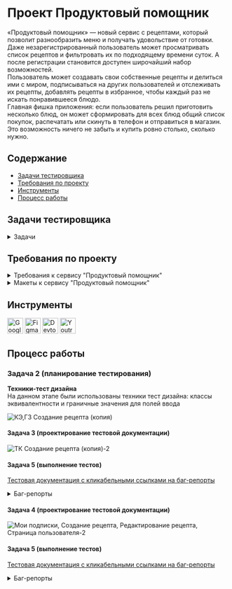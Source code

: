 # <a name="up" />Проект Продуктовый помощник

«Продуктовый помощник» — новый сервис с рецептами, который позволит разнообразить меню и получать удовольствие от готовки.   
Даже незарегистрированный пользователь может просматривать список рецептов и фильтровать их по подходящему времени суток. А после регистрации становится доступен широчайший набор возможностей.   
Пользователь может создавать свои собственные рецепты и делиться ими с миром, подписываться на других пользователей и отслеживать их рецепты, добавлять рецепты в избранное, чтобы каждый раз не искать понравившееся блюдо.  
Главная фишка приложения: если пользователь решил приготовить несколько блюд, он может сформировать для всех блюд общий список покупок, распечатать или скинуть в телефон и отправиться в магазин. Это возможность ничего не забыть и купить ровно столько, сколько нужно.    

## Содержание
- [Задачи тестировщика](#задачи-тестировщика)
- [Требования по проекту](#требования-по-проекту)
- [Инструменты](#инструменты)
- [Процесс работы](#процесс-работы)
     
## Задачи тестировщика

<details>
<summary> Задачи </summary> 

1. Проанализировать требования к сервису "Продуктовый помощник"
2. Выделить классы эквивалентности и граничные значения для формы создания заказа (редактирования)
3. Спроектировать тест-кейсы для формы создания заказа (редактирования)
4. Спроектироват чек-листы для страниц "Мои подписки", страница автора, создания рецепта, редактировани
5. Выполнить тестирование и оформить баг-репорты

***

</details>

## Требования по проекту

<details>
<summary>Требования к сервису "Продуктовый помощник" </summary>

### Требования к Продуктовый помощник

**Макеты:**  
https://www.figma.com/file/rMtqMxDFNhDIgJEFVMv8jX/Recipes?node-id=0%3A1  
Внешний вид всех элементов, их наличие на странице, взаимное расположение и прочие характеристики можно посмотреть на макетах. Ниже в требованиях приведены только функциональные особенности и логика работы приложения.  

### Системные требования  
Сайт должен работать во всех современных браузерах актуальной версии. Актуальные версии — те, которые прямо сейчас можно скачать в интернете и установить.  
Для старых браузеров (например, IE6) сервер должен возвращать страницу- заглушку с текстом «Ваш браузер устарел, обновите его или воспользуйтесь другим браузером».
Страница должна корректно масштабироваться для экранов шириной не менее 400 пикселей.  

### Шапка   
Шапка — блок в верхней части страницы, который показывается на всех страницах одинаково. Содержимое шапки отличается для авторизованного и неавторизованного пользователя.
Для любого пользователя всегда доступен раздел «Рецепты». Клик по нему ведёт на главную страницу сайта. 

Для неавторизованного пользователя доступны следующие элементы:  
- Кнопка «Войти»: по клику открывается страница авторизации.  
- Кнопка «Зарегистрироваться»: по клику открывается страница регистрации.  

Для авторизованного пользователя доступны следующие элементы:  
- Раздел «Мои подписки»: по клику происходит переход на страницу подписок пользователя.  
- Раздел «Создать рецепт»: по клику происходит переход на экран создания нового рецепта.  
- Раздел «Избранное»: по клику происходит переход на страницу избранных рецептов.  
- Раздел «Список покупок»: по клику открывается страница со списком покупок для всех выбранных рецептов.  
- Кнопка «Изменить пароль»: клик перемещает пользователя на страницу смены пароля.  
- Кнопка «Выход»: по клику происходит выход из учётной записи пользователя.  
  
При ширине экрана 770 пикселей и менее шапка изменяется, чтобы вместить все нужные элементы. Кнопки «Войти» и «Зарегистрироваться» для неавторизованного пользователя, а также «Изменить пароль» и «Выйти» для авторизованного остаются в шапке.  
Все остальные разделы (их состав зависит от того, авторизован ли пользователь) убираются под отдельную кнопку из трёх горизонтальных линий. По клику на эту кнопку страница сдвигается вправо, показывая список доступных разделов. Повторный клик на кнопку из трёх горизонтальных линий ведёт к скрытию разделов и сдвигу сайта обратно влево. Клик по любому разделу ведет к переходу в этот раздел и скрытию списка разделов.  

### Учётная запись  
**Авторизация**  
Попасть на экран авторизации неавторизованный пользователь может по клику на кнопку «Войти» в шапке или по прямой ссылке — http://host/signing, где
вместо host нужно подставить URL стенда. Авторизованный пользователь, перешедший по прямой ссылке, будет перенаправлен на главную страницу.  
На экране присутствуют поля ввода: «Электронная почта» и «Пароль». При вводе пароля символы маскируются точками.
Кнопка «Войти» неактивна, пока хотя бы в одном поле отсутствуют данные. При нажатии на кнопку «Войти» происходит валидация введённых данных. Если данные введены некорректно, появляется всплывающее сообщение: «Невозможно войти с предоставленными учётными данными». Если данные введены корректно, происходит переход на главную страницу приложения.  

**Регистрация**  
Попасть на экран регистрации неавторизованный пользователь может по клику на кнопку «Зарегистрироваться» в шапке или по прямой ссылке — http://host/signup. Авторизованный пользователь, перешедший по прямой ссылке, будет перенаправлен на главную страницу.  
На экране присутствуют поля «Имя», «Фамилия», «Имя пользователя», «Адрес электронной почты» и «Пароль». К полям применяются следующие требования:    
![iScreen Shoter - Safari - 231206151135](https://github.com/SofiiaSleptsova/Produktovyy_pomoshchnik/assets/147629405/35fc3277-61af-408e-8ff9-8df533e931dc)  

При вводе пароля символы маскируются точками.  
Кнопка «Создать аккаунт» неактивна, пока хотя бы в одном поле отсутствуют данные. При нажатии на кнопку происходит валидация введённых данных. Если
данные корректны, происходит переход на страницу авторизации. Если данные некорректны, появляется всплывающее сообщение. Текст сообщения содержит информацию о всех допущенных ошибках. Перехода на другую страницу не происходит.  

**Смена пароля**  
Авторизованный пользователь может попасть на экран смены пароля по клику на кнопку «Изменить пароль» в шапке или по прямой ссылке — http://host/change- password. Неавторизованный пользователь при попытке перейти по прямой ссылке будет перенаправлен на страницу авторизации.  
Страница содержит три поля: «Старый пароль», «Новый пароль» и «Подтверждение нового пароля». Весь введенный в поля текст маскируется точками.  
Кнопка «Изменить пароль» неактивна, если хотя бы одно поле осталось пустым. Также кнопка неактивна, если данные в полях «Новый пароль» и «Подтверждение нового пароля» не совпадают.  
При клике на кнопку проверяется корректность нового пароля в соответствии с ограничениями, аналогичными для пароля при регистрации. Если пароль не соответствует требованиям, появится сообщение об ошибке.  
Если новый пароль соответствует требованиям, происходит проверка старого пароля. Если старый пароль введен неверно, появляется сообщение об ошибке с текстом «Неправильный пароль». Если старый пароль корректен, происходит переход на главную страницу.  

### Главная страница  
Пользователь с любым статусом авторизации может попасть на главную страницу, кликнув на раздел «Рецепты» в шапке. Также на главную страницу можно попасть по прямой ссылке — http://host/recipes. Для авторизованных пользователей переход на главную страницу также случится при переходе по ссылке — http://host.  

**Список рецептов**  
Главная страница содержит набор карточек с рецептами. Карточки сгруппированы по шесть штук максимум и отсортированы по времени создания — от новых к старым. Для доступа к другим группам карточек в нижней части страницы присутствует пагинация*, с помощью которой можно смещаться на одну группу вперед или назад, а также выбирать конкретную группу рецептов по её номеру.  
***Пагинация, или пейджинг (англ. page — страница) — постраничное распределение информации.***

**Карточка рецепта**  
Каждая карточка рецепта состоит из следующих компонентов: фото, название, теги, время приготовления, автор рецепта, кнопка работы со списком покупок и кнопка работы с избранным. Активные действия можно проводить со следующими элементами:  
- **Автор рецепта.** По клику происходит переход на страницу пользователя, опубликовавшего этот рецепт.  
- **Кнопка работы со списом покупок.** Если рецепт ранее не был добавлен в список покупок, кнопка будет содержать текст « Добавить в покупки». При ➕
клике на такую кнопку рецепт и его ингредиенты будут добавлены в список покупок, а текст на кнопке изменится на « Рецепт добавлен». Если кликнуть ✔
на кнопку « Рецепт добавлен», то рецепт будет удалён из списка покупок, а ✔ текст кнопки сменится обратно на «➕ Добавить в покупки».  
- **Кнопка работы с избранным.** Если рецепт не добавлен в избранное, то по клику на пустую звёздочку рецепт попадает в избранное, а звёздочка закрашивается. Если кликнуть на закрашенную звёздочку, то рецепт из избранного удаляется, а звёздочка становится незакрашенной.  

**Фильтрация по тегам**  
В правой верхней части страницы находится список фильтров, который состоит из чек-боксов. Все чек-боксы по умолчанию включены, но могут быть отключены пользователем по клику. 
На экран выведены только те рецепты, которые содержат тег хотя бы одного включённого чек-бокса, т.е. если включен тег «Утро», то выведутся все рецепты, в которых есть этот тег — вне зависимости от других тегов. Если включены несколько чек-боксов, например, «Утро» и «День», то будут выведены все рецепты, содержащие хотя бы один из этих тегов. Если не включён ни один чек- бокс, то на экран будут выведены все рецепты без фильтрации.  

### Страница рецепта
Любой пользователь вне зависимости от статуса авторизации может попасть на страницу рецепта по клику на карточку рецепта на главной странице, на странице избранного или странице автора, по клику на рецепт на странице подписок или странице покупок. Также на страницу рецепта можно попасть по прямой ссылке — http://host/recipes/:id, где :id - идентификатор рецепта. Этот идентификатор можно посмотреть в адресной строке браузера или в ответе сервера.  
Для неавторизованного пользователя на странице будут доступны следующие элементы: название, тег, время приготовления, имя автора, ингредиенты и описание. По клику на имя автора неавторизованного пользователя перенаправит на страницу авторизации.  
Авторизованный пользователь при клике на имя автора будет перенаправлен на страницу пользователя, который является автором рецепта. Также авторизованному пользователю доступны следующие элементы и функции:  
- Звёздочка — кнопка добавления в избранное или удаления из избранного. Если рецепта в избранном нет, то по клику на пустую звёздочку он попадает в избранное, а звёздочка закрашивается. Если кликнуть на закрашенную звёздочку, то рецепт из избранного удаляется, а звёздочка становится незакрашенной.
- Кнопка добавления в список покупок или удаления из этого списка. Если рецепт не был добавлен в список покупок, то текст кнопки будет «+ Добавить в покупки». По клику на кнопку с таким текстом происходит добавление рецепта в список покупок, а кнопка меняет текст на « Рецепт добавлен». Если ✔ кликнуть на кнопку « Рецепт добавлен», то рецепт будет удалён из списка ✔ покупок, а текст кнопки сменится обратно на «+ Добавить в покупки».
Кнопка подписки на автора рецепта или отписки от него. Если подписки на автора рецепта нет, то текст кнопки будет «Подписаться на автора». При клике на такую кнопку автор добавляется в подписки, а кнопка меняет текст на «Отписаться от автора». Если же кликнуть на кнопку «Отписаться от автора», то автор будет удалён из подписок, а кнопка сменит текст обратно на «Подписаться на автора».

### Страница пользователя
Авторизованный пользователь может попасть на страницу пользователя по клику на имя пользователя в карточке рецепта на главной странице, по клику на имя пользователя на странице рецепта или по клику на имя пользователя на странице подписок.  
Также на страницу пользователя можно попасть по прямой ссылке — http://host/user/:id, где :id — идентификатор пользователя. Этот идентификатор можно посмотреть в адресной строке браузера или в ответе сервера. Неавторизованный пользователь при попытке перейти по прямой ссылке будет перенаправлен на страницу авторизации.  
На странице пользователя отображаются карточки тех рецептов, которые создал этот пользователь.  
Под именем пользователя расположена кнопка. Текст на кнопке и действия по клику на неё зависят от того, есть ли у пользователя подписка на выбранного пользователя. Если подписки нет, то текст на кнопке — «Подписаться на автора», по клику произойдёт добавление автора на страницу подписок. Если подписка есть, то текст на кнопке — «Отписаться от автора», по клику пользователь будет удалён из подписок.  
В правой верхней части экрана находится набор фильтров, которые должны работать так же, как и фильтры на главной странице, но в пределах рецептов выбранного пользователя.
Карточки выглядят так же, как карточки на главной странице, и имеют аналогичную функциональность. То же самое с пагинацией: она работает аналогично пагинации на главной странице.  

### Подписки
Авторизованный пользователь может попасть на страницу подписок по клику на раздел «Мои подписки» в шапке или по прямой ссылке — http://host/subscriptions.  
Неавторизованный пользователь при попытке перейти по прямой ссылке будет перенаправлен на страницу авторизации.  
На странице отображаются пользователи, на которых текущий пользователь подписан. Если пользователь ещё ни на кого не подписался, страница остаётся пустой.  
На странице подписок отображается набор карточек других пользователей. Каждая карточка содержит имя, список рецептов и кнопку «Отписаться».  
Если рецептов больше трёх, то появляется ссылка с текстом «Ещё N рецептов», где N — количество рецептов (больше трёх) у выбранного пользователя. Клик по этой ссылке ведёт на страницу выбранного пользователя.   
Клик по рецепту ведёт на страницу выбранного рецепта.  
Клик по кнопке «Отписаться» удаляет выбранного пользователя со страницы подписок.  

### Создание рецепта
Авторизованный пользователь может попасть на страницу создания рецепта по клику на раздел «Создать рецепт» в шапке или по прямой ссылке
— http://host/recipes/create. Неавторизованный пользователь при попытке перейти по прямой ссылке будет перенаправлен на страницу авторизации.
Страница создания рецепта состоит из следующих элементов: название рецепта, теги, блок ингредиентов, время приготовления, описание рецепта, загрузчик фото и кнопка «Создать рецепт».  
Для текстовых полей существует ряд ограничений:   
![iScreen Shoter - Safari - 231206152935](https://github.com/SofiiaSleptsova/Produktovyy_pomoshchnik/assets/147629405/e00e9ed4-e023-4f92-adfe-198196a019a9)

Блоки ингредиентов включают два поля: «Ингредиент» и «Количество». При вводе названия ингредиента появляется подсказка (содержимое подсказки приходит с сервера), из которой следует выбрать нужный продукт.  
В момент выбора продукта из подсказки справа от поля «Количество» появляется единица измерения для данного продукта (также приходит с сервера). Поле «Количество» принимает только целые числа.  
Под полями ввода находится кнопка «Добавить ингредиент». Кнопка неактивна, если из предложенного списка не выбран продукт, в поле «Количество» не введены данные или данные не являются целыми положительными числами. При клике на кнопку происходит добавление ингредиента в список между полями ввода и кнопкой «Добавить ингредиент». Справа от каждого ингредиента есть кнопка «Удалить», клик на которую удаляет выбранный ингридиент из списка.  
Кнопка «Выбрать файл» открывает системный диалог выбора файла. Добавить можно только изображение.  
Кнопка «Создать рецепт» неактивна, пока хотя бы одно текстовое поле оставлено пустым, не выбран ни один тег или не загружено изображение. При клике на кнопку «Создать рецепт» происходит валидация введенных данных. Если данные некорректны, на экран выводится всплывающее сообщение об ошибке, включающее пояснение ко всем неверно заполненным полям. Если данные заполнены в соответствии с ограничениями, создаётся новый рецепт, пользователь автоматически переходит на страницу рецепта. 

### Избранное
Авторизованный пользователь может попасть по клику на раздел «Избранное» на главной странице или по прямой ссылке — http://host/favorites/. Неавторизованный пользователь при попытке перейти по прямой ссылке будет перенаправлен на страницу авторизации.  
На странице избранного отображаются карточки рецептов, которые ранее были добавлены в избранное.  
В правой верхней части экрана находится набор фильтров, которые должны работать так же, как и фильтры на главной странице, но в пределах рецептов выбранного пользователя.  
Карточки выглядят так же, как карточки на главной странице, и имеют аналогичную функциональность. То же самое с пагинацией: она работает аналогично пагинации на главной странице.  

### Список покупок  
Авторизованный пользователь может попасть на страницу покупок по клику на раздел «Список покупок» на главной странице или по прямой ссылке
— http://host/cart/. Неавторизованный пользователь при попытке перейти по прямой ссылке будет перенаправлен на страницу авторизации.  
На странице представлен список рецептов, добавленных в список покупок. Список может занимать в высоту больше экрана, в таком случае можно проскроллить страницу.
Клик по названию рецепта ведёт на страницу рецепта.  
Клик по кнопке «Удалить» удаляет рецепт из списка покупок.  
По клику на кнопку «Скачать список» формируется текстовый файл в формате .txt со списком всех необходимых ингредиентов для рецептов, добавленных в список покупок. Если в двух рецептах встречается один и тот же ингредиент, то в файле с покупками количество ингредиента должно быть просуммировано для всех рецептов, где он встречается.  

</details>

<details>
<summary>Макеты к сервису "Продуктовый помощник" </summary>

![Recipes_page-0001](https://github.com/SofiiaSleptsova/Produktovyy_pomoshchnik/assets/147629405/6fd990f5-4fb2-4a49-a1f9-5fb8cd398fd4)

![Recipes_page-0006](https://github.com/SofiiaSleptsova/Produktovyy_pomoshchnik/assets/147629405/89c5e6ab-2a54-4e9a-9b63-5556582a3505)

![Recipes_page-0008](https://github.com/SofiiaSleptsova/Produktovyy_pomoshchnik/assets/147629405/0cd55aea-1fe9-49f2-aee0-99cda24c8a60)

![Recipes_page-0012](https://github.com/SofiiaSleptsova/Produktovyy_pomoshchnik/assets/147629405/c223abad-a3eb-4b3d-a6d9-8cba24571719)

![Recipes_page-0002](https://github.com/SofiiaSleptsova/Produktovyy_pomoshchnik/assets/147629405/c42f3352-cc46-49f0-8686-0305dbfd9eee)

![Recipes_page-0009](https://github.com/SofiiaSleptsova/Produktovyy_pomoshchnik/assets/147629405/6e5d943d-3013-47fa-874c-f33b653d1b02)

![Recipes_page-0013](https://github.com/SofiiaSleptsova/Produktovyy_pomoshchnik/assets/147629405/2da7d35a-f424-4cf4-a64c-92cc645d5f13)

![Recipes_page-0015](https://github.com/SofiiaSleptsova/Produktovyy_pomoshchnik/assets/147629405/bed95139-fc22-46da-897d-98633418ebc7)

![Recipes_page-0003](https://github.com/SofiiaSleptsova/Produktovyy_pomoshchnik/assets/147629405/80827bfb-657c-47f2-ac9b-a63fc1face36)

![Recipes_page-0010](https://github.com/SofiiaSleptsova/Produktovyy_pomoshchnik/assets/147629405/e7e7af01-f854-4f56-bc41-5472602a359a)

![Recipes_page-0011](https://github.com/SofiiaSleptsova/Produktovyy_pomoshchnik/assets/147629405/bb47079f-191a-4caa-87aa-336de0b1c285)

![Recipes_page-0014](https://github.com/SofiiaSleptsova/Produktovyy_pomoshchnik/assets/147629405/19c7af8b-43b4-400f-ac5a-db8a2ed0975f)

![Recipes_page-0016](https://github.com/SofiiaSleptsova/Produktovyy_pomoshchnik/assets/147629405/62556dd7-8d0b-4dc8-bf49-1823379144f4)

![Recipes_page-0004](https://github.com/SofiiaSleptsova/Produktovyy_pomoshchnik/assets/147629405/0e17ebf9-eccf-459d-a004-a286e1c6b644)

![Recipes_page-0005](https://github.com/SofiiaSleptsova/Produktovyy_pomoshchnik/assets/147629405/d03090cf-6525-4070-9ac9-367e53c78798)

![Recipes_page-0007](https://github.com/SofiiaSleptsova/Produktovyy_pomoshchnik/assets/147629405/8871a8a0-ba45-4de4-bb3e-d4b889880c32)

</details>

## Инструменты
<p align="left"> 
  <a href="https://docs.google.com/" target="_blank" rel="noreferrer"><img src="https://w7.pngwing.com/pngs/240/1015/png-transparent-g-suite-google-docs-google-angle-rectangle-logo.png" width="36" height="36" alt="Google Sheets" /></a>
  <a href="https://www.figma.com/" target="_blank" rel="noreferrer"><img src="https://raw.githubusercontent.com/danielcranney/readme-generator/main/public/icons/skills/figma-colored.svg" width="36" height="36" alt="Figma" /></a>
  <a><img src="https://d33wubrfki0l68.cloudfront.net/38b5c953a4667366685d55db55d057c86db1fc54/a0fdc/static/acae6b24d940347661ca901ea07f47c1/chrome-dev-logo-icon.png" width="36" height="36" alt="Devtools" /></a>
  <a href="https://www.jetbrains.com/youtrack/" target="_blank" rel="noreferrer"><img src="https://upload.wikimedia.org/wikipedia/commons/9/95/YouTrack_Icon.png" width="36" height="36" alt="Youtrack" /></a>
</p> 

## Процесс работы
### Задача 2 (планирование тестирования)
**Техники-тест дизайна**  
На данном этапе были использованы техники тест дизайна: классы эквивалентности и граничные значения для полей ввода

![КЭ,ГЗ Создание рецепта (копия)](https://github.com/SofiiaSleptsova/Produktovyy_pomoshchnik/assets/147629405/b43c5792-e6cf-4b32-ac61-6e3d301a980e)

#### Задача 3 (проектирование тестовой документации)

![ТК Создание рецепта (копия)-2](https://github.com/SofiiaSleptsova/Produktovyy_pomoshchnik/assets/147629405/e3142324-0f67-47b4-b9d8-ec7b6fc5fba2)

#### Задача 5 (выполнение тестов)

[Тестовая документация с кликабельными ссылками на баг-репорты](https://docs.google.com/spreadsheets/d/1S4wbEp-A4GOz2zPZErLpfbiijYtsmvR8DTCOM3-fVY0/edit?usp=sharing)

<details>
<summary> Баг-репорты </summary>
	
<details>
<summary>ID: PP-36 </summary>

### При создании рецепта в поле "Название рецепта" отсутствуют ограничения по количеству символов [PP-36](https://yohoho.youtrack.cloud/issue/PP-36/Pri-sozdanii-recepta-v-pole-Nazvanie-recepta-otsutstvuyut-ogranicheniya-po-kolichestvu-simvolov)
 
**Предусловие:**
1. Открыть веб-сайт https://foodgram-frontend-8.prakticum-team.ru/recipes  
2. Пройти авторизацию  
3. Нажать в шапке вкладку "Создать рецепт"  

**Шаги воспроизведения:**  
1. В поле "Название рецепта" ввести  
1 символ - Ш;  
2 символа - Шо;  
101 символов - Название рецепта" ввести -"Изысканный Шоколадный Рай: Гармония Темного и Молочного, Нежное Слоистое Тесто, Ванильный Акцент, Роскошь Шоколадных Крошек!.;   
102 символа - Название рецепта" ввести -"Изысканный Шоколадный Рай: Гармония Темного и Молочного, Нежное Слоистое Тесто, Ванильный Акцент, Роскошь Шоколадных Крошек!!.;  
106 символа - Название рецепта" ввести -"Изысканный Шоколадный Рай: Гармония Темного и Молочного, Нежное Слоистое Тесто, Ванильный Акцент, Роскошь Шоколадных Крошек и Сливок  
2. В тегах убрать "Завтрак"  
3. В поле "Ингредиенты" выбрать -"шоколад"  
4. В поле "Количество" ввести- "100"  
5. Кликнуть "Добавить ингредиент"  
6. В поле "Время приготовления" ввести - "12"  
7. В поле "Описание" ввести - "Растопите шоколад с маслом на водяной бане"  
8. Загрузить фото формата - JPG  
9. Кликнуть на кнопку "Создать рецепт"  

**Ожидаемый результат:**  
После ввода невалидного количества символов в поле "Название рецепта", при клике по кнопке "Создать рецепт" выводится всплывающее сообщение об ошибке "Убедитесь, что это значение содержит не менее 3 символов/не более 100 символов"  
**Фактический результат:**  
После ввода невалидного количества символов в поле "Название рецепта", при клике по кнопке "Создать рецепт" рецепт появляется на странице "Рецепты", пользователь переходит на страницу рецепта  

**Приоритет:**    
Критическая 

**Окружение:**  
Браузер: Яндекс Браузер 23.9.0.2325, 400x800  
ОС: MacOS 12.6.6  
***
</details>

<details>
<summary>ID: PP-37 </summary>

### При создании рецепта в поле "Название рецепта" нет ограничений по вводу названия состоящего только из цифр [PP-37](https://yohoho.youtrack.cloud/issue/PP-37)
 
**Предусловие:**
1. Открыть веб-сайт https://foodgram-frontend-8.prakticum-team.ru/recipes  
2. Пройти авторизацию  
3. Нажать в шапке вкладку "Создать рецепт"  

**Шаги воспроизведения:**  
1. В поле "Название рецепта" ввести:  
123456789   
2. В тегах убрать "Завтрак"  
3. В поле "Ингредиенты" выбрать -"шоколад"  
4. В поле "Количество" ввести- "100"  
5. Кликнуть "Добавить ингредиент"  
6. В поле "Время приготовления" ввести - "12"  
7. В поле "Описание" ввести - "Растопите шоколад с маслом на водяной бане"  
8. Загрузить фото формата - JPG  
9. Кликнуть на кнопку "Создать рецепт"  

**Ожидаемый результат:**  
После ввода невалидного названия в поле "Название рецепта", при клике по кнопке "Создать рецепт" выводится всплывающее сообщение об ошибке, включающее пояснение к полю "Название рецепта"     
**Фактический результат:**  
После ввода невалидного названия в поле "Название рецепта", при клике по кнопке "Создать рецепт" рецепт появляется на странице "Рецепты", пользователь переходит на страницу рецепта  

**Приоритет:**    
Серьезная 

**Окружение:**  
Браузер: Яндекс Браузер 23.9.0.2325, 400x800  
ОС: MacOS 12.6.6  
***
</details>

<details>
<summary>ID: PP-38 </summary>

### При создании рецепта в поле "Название рецепта" нет ограничений по вводу названия состоящего только из спецсимволов [PP-38](https://yohoho.youtrack.cloud/issue/PP-38)
 
**Предусловие:**
1. Открыть веб-сайт https://foodgram-frontend-8.prakticum-team.ru/recipes  
2. Пройти авторизацию  
3. Нажать в шапке вкладку "Создать рецепт"  

**Шаги воспроизведения:**  
1. В поле "Название рецепта" ввести:  
№%:,.  
2. В тегах убрать "Завтрак"  
3. В поле "Ингредиенты" выбрать -"шоколад"  
4. В поле "Количество" ввести- "100"  
5. Кликнуть "Добавить ингредиент"  
6. В поле "Время приготовления" ввести - "12"  
7. В поле "Описание" ввести - "Растопите шоколад с маслом на водяной бане"  
8. Загрузить фото формата - JPG  
9. Кликнуть на кнопку "Создать рецепт"  

**Ожидаемый результат:**  
После ввода невалидного названия в поле "Название рецепта", при клике по кнопке "Создать рецепт" выводится всплывающее сообщение об ошибке, включающее пояснение к полю "Название рецепта"  
**Фактический результат:**  
После ввода невалидного названия в поле "Название рецепта", при клике по кнопке "Создать рецепт" рецепт появляется на странице "Рецепты", пользователь переходит на страницу рецепта  

**Приоритет:**    
Серьезная 

**Окружение:**  
Браузер: Яндекс Браузер 23.9.0.2325, 400x800  
ОС: MacOS 12.6.6  
***
</details>

<details>
<summary>ID: PP-39 </summary>

### В поле с саджестом "Ингредиенты" поиск данных возможен только в нижнем регистре [PP-39](https://yohoho.youtrack.cloud/issue/PP-39)
 
**Предусловие:**
1. Открыть веб-сайт https://foodgram-frontend-8.prakticum-team.ru/recipes  
2. Пройти авторизацию  
3. Нажать в шапке вкладку "Создать рецепт"  

**Шаги воспроизведения:**  
1. В поле "Название рецепта" ввести - "Торт"  
2. В тегах убрать "Завтрак"  
3. В поле "Ингредиенты" ввести -"ШОКОЛАД"  
4. В поле "Количество" ввести- "100"  
5. Кликнуть "Добавить ингредиент"  
6. В поле "Время приготовления" ввести - "12"  
7. В поле "Описание" ввести - "Растопите шоколад с маслом на водяной бане"  
8. Загрузить фото формата - JPG  
9. Кликнуть на кнопку "Создать рецепт"  

**Ожидаемый результат:**  
В поле "Ингредиенты" при вводе ингредиента в верхнем регистре показывает результаты поиска  
**Фактический результат:**  
В поле "Ингредиенты" при вводе ингредиента в верхнем регистре НЕ показывает результаты поиска  

**Приоритет:**    
Серьезная 

**Окружение:**  
Браузер: Яндекс Браузер 23.9.0.2325, 400x800  
ОС: MacOS 12.6.6  
***
</details>

<details>
<summary>ID: PP-41 </summary>

### При вводе 20 символов в поле "Количество" кнопка "Создать рецепт" доступна, клик по кнопке создает рецепт на пользователь на текущей странице [PP-41](https://yohoho.youtrack.cloud/issue/PP-41)
 
**Предусловие:**
1. Открыть веб-сайт https://foodgram-frontend-8.prakticum-team.ru/recipes  
2. Пройти авторизацию  
3. Нажать в шапке вкладку "Создать рецепт"  

**Шаги воспроизведения:**  
1. В поле "Название рецепта" ввести - "Торт"  
2. В тегах убрать "Завтрак"  
3. В поле "Ингредиенты" ввести -"шоколад"  
4. В поле "Количество" ввести- "12345678901234567890"  
5. Кликнуть "Добавить ингредиент"  
6. В поле "Время приготовления" ввести - "12"  
7. В поле "Описание" ввести - "Растопите шоколад с маслом на водяной бане"  
8. Загрузить фото формата - JPG  
9. Кликнуть на кнопку "Создать рецепт"  

**Ожидаемый результат:**  
При вводе 20 символов в поле "Количество" кнопка "Создать рецепт" доступна и кликабельна, пользователь переходит на страницу рецепта  
**Фактический результат:**  
При вводе 20 символов в поле "Количество" кнопка "Создать рецепт" доступна, рецепт создается, но пользователь на странице "Создать рецепт"  

**Приоритет:**    
Критическая

**Окружение:**  
Браузер: Яндекс Браузер 23.9.0.2325, 400x800  
ОС: MacOS 12.6.6  
***
</details>

<details>
<summary>ID: PP-40 </summary>

### В поле "Время приготовления" ввод 0 и отрицательного числа выводится всплывающее сообщение об ошибке "Убедитесь, что это значение больше либо равно 1" [PP-40](https://yohoho.youtrack.cloud/issue/PP-40)
 
**Предусловие:**
1. Открыть веб-сайт https://foodgram-frontend-8.prakticum-team.ru/recipes  
2. Пройти авторизацию  
3. Нажать в шапке вкладку "Создать рецепт"  

**Шаги воспроизведения:**  
1. В поле "Название рецепта" ввести - "Торт"  
2. В тегах убрать "Завтрак"  
3. В поле "Ингредиенты" ввести -"шоколад"  
4. В поле "Количество" ввести- "100"  
5. Кликнуть "Добавить ингредиент"  
6. В поле "Время приготовления" ввести:  
"0"  
"-4"  
7. В поле "Описание" ввести - "Растопите шоколад с маслом на водяной бане"  
8. Загрузить фото формата - JPG  
9. Кликнуть на кнопку "Создать рецепт"  

**Ожидаемый результат:**  
При клике по кнопке "Создать рецепт" выводится всплывающее сообщение об ошибке "Время готовки: Введите правильное число"  
**Фактический результат:**  
При клике по кнопке "Создать рецепт" выводится всплывающее сообщение об ошибке "Убедитесь, что это значение больше либо равно 1" 

**Приоритет:**    
Незначительная  

**Окружение:**  
Браузер: Яндекс Браузер 23.9.0.2325, 400x800  
ОС: MacOS 12.6.6  
***
</details>

<details>
<summary>ID: PP-42 </summary>

### При вводе невалидного количества символов в поле "Описание" - рецепт создается, пользователь переходит на страницу рецепта [PP-42](https://yohoho.youtrack.cloud/issue/PP-42)
 
**Предусловие:**
1. Открыть веб-сайт https://foodgram-frontend-8.prakticum-team.ru/recipes  
2. Пройти авторизацию  
3. Нажать в шапке вкладку "Создать рецепт"  

**Шаги воспроизведения:**  
1. В поле "Название рецепта" ввести - "Торт"  
2. В тегах убрать "Завтрак"  
3. В поле "Ингредиенты" ввести -"шоколад"  
4. В поле "Количество" ввести- "100"  
5. Кликнуть "Добавить ингредиент"  
6. В поле "Время приготовления" ввести - "12"  
7. В поле "Описание" ввести:  
1 символ: "Р"  
2 символа: "Ра"  
8. Загрузить фото формата - JPG    
9. Кликнуть на кнопку "Создать рецепт"  

**Ожидаемый результат:**  
При вводе невалидного количества символов в поле "Описание" - выводится всплывающее сообщение об ошибке, включающее пояснение к полю "Описание"  
**Фактический результат:**  
При вводе невалидного количества символов в поле "Описание" - рецепт создается, пользователь переходит на страницу рецепта  

**Приоритет:**    
Незначительная  

**Окружение:**  
Браузер: Яндекс Браузер 23.9.0.2325, 400x800  
ОС: MacOS 12.6.6  
***
</details>

<details>
<summary>ID: PP-104 </summary>

### При загрузке GIf, рецепт создается, пользователь переходит на страницу рецепта на странице создания рецепта [PP-104](https://yohoho.youtrack.cloud/issue/PP-104)
 
**Предусловие:**
1. Открыть веб-сайт https://foodgram-frontend-8.prakticum-team.ru/recipes  
2. Пройти авторизацию  
3. Нажать в шапке вкладку "Создать рецепт"  

**Шаги воспроизведения:**  
1. В поле "Название рецепта" ввести - "Торт"  
2. В тегах убрать "Завтрак"  
3. В поле "Ингредиенты" ввести -"шоколад"  
4. В поле "Количество" ввести- "100"  
5. Кликнуть "Добавить ингредиент"  
6. В поле "Время приготовления" ввести - "12"  
7. В поле "Описание" ввести - "Растопите шоколад с маслом на водяной бане"  
8. Загрузить фото формата - Gif  
9. Кликнуть на кнопку "Создать рецепт"   

**Ожидаемый результат:**   
При клике по кнопке "Создать рецепт" выводится всплывающее сообщение об ошибке, включающее пояснение к формату изображения  
**Фактический результат:**   
При клике по кнопке "Создать рецепт", рецепт создан, пользователь переходит на страницу рецепта  

**Приоритет:**    
Незначительная  

**Окружение:**  
Браузер: Яндекс Браузер 23.9.0.2325, 400x800  
ОС: MacOS 12.6.6  
***
</details>
</details>

#### Задача 4 (проектирование тестовой документации)

![Мои подписки, Создание рецепта, Редактирование рецепта, Страница пользователя-2](https://github.com/SofiiaSleptsova/Produktovyy_pomoshchnik/assets/147629405/04773949-5748-4e56-ad45-d58f7071b703)

#### Задача 5 (выполнение тестов)

[Тестовая документация с кликабельными ссылками на баг-репорты](https://docs.google.com/spreadsheets/d/1S4wbEp-A4GOz2zPZErLpfbiijYtsmvR8DTCOM3-fVY0/edit?usp=sharing)

<details>
<summary> Баг-репорты </summary>

**Страница "Мои подписка"**
<details>
<summary>ID: PP-43 </summary>

### Порядок расположения карточек авторов - рандомен на странице "Мои подписки" [PP-43](https://yohoho.youtrack.cloud/issue/PP-43/Poryadok-raspolozheniya-kartochek-avtorov-randomen-na-stranice-Moi-podpiski)
 
**Предусловие:**  
1. Открыть веб-сайт https://foodgram-frontend-8.prakticum-team.ru/recipes  
2. Пройти авторизацию  
3. Нажать кнопку из трёх горизонтальных линий  

**Шаги воспроизведения:**  
1. Выбрать вкладку "Мои подписки"  

**Ожидаемый результат:**  
Порядок расположения карточек авторов - от новых к старым  
**Фактический результат:**  
Порядок расположения карточек авторов - рандомен  

**Приоритет:**    
Обычная   

**Окружение:**  
Браузер: Яндекс Браузер 23.9.0.2325, 400x800  
ОС: MacOS 12.6.6  
Браузер: Safari 16.6.1, 1440x900  
ОС: MacOS 11.7.8  
Браузер: Google Chrome 119.0.6045.160, 1920x1080  
ОС: Windows 10  
***
</details>

<details>
<summary>ID: PP-108 </summary>

### Если имя и фамилия автора длинное, то имя и фамилия автора переходит за пределы экрана на странице "Мои подписки" [PP-108](https://yohoho.youtrack.cloud/issue/PP-108)
 
**Предусловие:**  
1. Открыть веб-сайт https://foodgram-frontend-8.prakticum-team.ru/recipes  
2. Пройти авторизацию  
3. Нажать кнопку из трёх горизонтальных линий  

**Шаги воспроизведения:**  
1. Выбрать вкладку "Мои подписки"  

**Ожидаемый результат:**  
Если имя и фамилия автора длинное, то имя и фамилия автора переносится на следующую строку  
**Фактический результат:**  
Если имя и фамилия автора длинное, то имя и фамилия автора переходит за пределы экрана  
![image](https://github.com/SofiiaSleptsova/Produktovyy_pomoshchnik/assets/147629405/c56fd7c6-c8b1-4129-b28b-bed160d33e50)

**Приоритет:**    
Серьезная   

**Окружение:**  
Браузер: Яндекс Браузер 23.9.0.2325, 400x800  
ОС: MacOS 12.6.6  
***
</details>

<details>
<summary>ID: PP-109 </summary>

### Если имя и фамилия автора длинное, то имя и фамилия автора переходит за пределы экрана на странице "Мои подписки" [PP-109](https://yohoho.youtrack.cloud/issue/PP-109)
 
**Предусловие:**  
1. Открыть веб-сайт https://foodgram-frontend-8.prakticum-team.ru/recipes  
2. Пройти авторизацию  
3. Нажать кнопку из трёх горизонтальных линий  

**Шаги воспроизведения:**  
1. Выбрать вкладку "Мои подписки"  

**Ожидаемый результат:**  
Если название рецепта длинное, то название рецепта переносится на следующую строку  
**Фактический результат:**  
Если название рецепта длинное, то название рецепта переходит за пределы экрана   
![image](https://github.com/SofiiaSleptsova/Produktovyy_pomoshchnik/assets/147629405/2cba5583-3d25-42a7-970f-1bc26641ae5f)  

**Приоритет:**    
Серьезная   

**Окружение:**  
Браузер: Яндекс Браузер 23.9.0.2325, 400x800  
ОС: MacOS 12.6.6  
***
</details>

<details>
<summary>ID: PP-44 </summary>

### Кнопки пагинация и страницы пагинация разного цвета на странице "Мои подписки" [PP-44](https://yohoho.youtrack.cloud/issue/PP-44/Knopki-paginaciya-i-stranicy-paginaciya-raznogo-cveta-na-stranice-Moi-podpiski)
 
**Предусловие:**  
1. Открыть веб-сайт https://foodgram-frontend-8.prakticum-team.ru/recipes  
2. Пройти авторизацию  
3. Нажать кнопку из трёх горизонтальных линий  

**Шаги воспроизведения:**  
1. Выбрать вкладку "Мои подписки"  

**Ожидаемый результат:**  
На странице "Мои подписки" кнопки пагинация и страницы пагинация одиноково черного цвета   
**Фактический результат:**  
На странице "Мои подписки" кнопки пагинация и страницы пагинация разного цвета  
![image](https://github.com/SofiiaSleptsova/Produktovyy_pomoshchnik/assets/147629405/352aab22-d233-4182-aecb-8cfb98b2a0ed)

**Приоритет:**    
Незначительная  

**Окружение:**  
Браузер: Яндекс Браузер 23.9.0.2325, 400x800  
ОС: MacOS 12.6.6  
***
</details>

<details>
<summary>ID: PP-119 </summary>

### При большом количестве страниц, номера страниц выходят за пределы экрана и расположены впритык друг к другу на странице "Мои подписки" [PP-119](https://yohoho.youtrack.cloud/issue/PP-119)
 
**Предусловие:**  
1. Открыть веб-сайт https://foodgram-frontend-8.prakticum-team.ru/recipes  
2. Пройти авторизацию  
3. Нажать кнопку из трёх горизонтальных линий  

**Шаги воспроизведения:**  
1. Выбрать вкладку "Мои подписки"  

**Ожидаемый результат:**  
При большом количестве страниц, номера страниц слева или справа скрываются и расположены на расстоянии друг от друга  
**Фактический результат:**  
При большом количестве страниц, номера страниц выходят за пределы экрана и расположены впритык друг к другу  
![image](https://github.com/SofiiaSleptsova/Produktovyy_pomoshchnik/assets/147629405/b11d3e14-6c83-4b87-a368-1cc20503b982)

**Приоритет:**    
Критическая

**Окружение:**  
Браузер: Яндекс Браузер 23.9.0.2325, 400x800  
ОС: MacOS 12.6.6  
***
</details>

<details>
<summary>ID: PP-119 </summary>

### Темно-голубой круг появляется после первого клика на номер страницы на странице "Мои подписки" [PP-45](https://yohoho.youtrack.cloud/issue/PP-45)
 
**Предусловие:**  
1. Открыть веб-сайт https://foodgram-frontend-8.prakticum-team.ru/recipes  
2. Пройти авторизацию  
3. Нажать кнопку из трёх горизонтальных линий  

**Шаги воспроизведения:**  
1. Выбрать вкладку "Мои подписки"  

**Ожидаемый результат:**  
На странице "Мои подписки", если страница открыта, то номер страницы расположен темно-голубом круге, шрифт белого цвета  
**Фактический результат:**  
На странице "Мои подписки", темно-голубой круг появляется после первого клика на страницу  
[видео](https://yohoho.youtrack.cloud/issue/PP-45)

**Приоритет:**    
Незначительная

**Окружение:**  
Браузер: Яндекс Браузер 23.9.0.2325, 400x800  
ОС: MacOS 12.6.6  
***
</details>

<details>
<summary>ID: PP-46 </summary>

### Карточки рецептов выходят за пределы экрана при разрешении 400х800 на странице "Мои подписки" [PP-46](https://yohoho.youtrack.cloud/issue/PP-46)
 
**Предусловие:**  
1. Открыть веб-сайт https://foodgram-frontend-8.prakticum-team.ru/recipes  
2. Пройти авторизацию  
3. Нажать кнопку из трёх горизонтальных линий  

**Шаги воспроизведения:**  
1. Выбрать вкладку "Мои подписки"  

**Ожидаемый результат:**  
Элементы не наслаиваются друг на друга и не выходят за пределы экрана при разрешении 400х800  
**Фактический результат:**  
Карточки рецептов выходят за пределы экрана при разрешении 400х800  
![image](https://github.com/SofiiaSleptsova/Produktovyy_pomoshchnik/assets/147629405/f9e48077-1791-482b-bcfe-1f667a998a29)

**Приоритет:**    
Незначительная

**Окружение:**  
Браузер: Яндекс Браузер 23.9.0.2325, 400x800  
ОС: MacOS 12.6.6  
***
</details>

**Страница автора**
<details>
<summary>ID: PP-112 </summary>

### Если имя и фамилия автора длинное (в заголовке), то имя и фамилия автора переходит за пределы экрана на странице автора [PP-112](https://yohoho.youtrack.cloud/issue/PP-112)
 
**Предусловие:**  
1. Открыть веб-сайт https://foodgram-frontend-8.prakticum-team.ru/recipes  
2. Пройти авторизацию  
3. Нажать кнопку из трёх горизонтальных линий  

**Шаги воспроизведения:**  
1. Выбрать вкладку "Рецепты"/"Мои подписки"/"Избранное"  
2. Нажать на имя и фамилию автора в карточке рецепта   

**Ожидаемый результат:**  
Если имя и фамилия автора длинное (в заголовке), то имя и фамилия автора переносится на следующую строку  
**Фактический результат:**  
Если имя и фамилия автора длинное (в заголовке), то имя и фамилия автора переходит за пределы экрана  

**Приоритет:**    
Незначительная

**Окружение:**  
Браузер: Яндекс Браузер 23.9.0.2325, 400x800  
ОС: MacOS 12.6.6  
***
</details>

<details>
<summary>ID: PP-113 </summary>

### Чекбоксы тегов окрашены в цвета в некорректные цвета на странице автора [PP-113](https://yohoho.youtrack.cloud/issue/PP-113)
 
**Предусловие:**  
1. Открыть веб-сайт https://foodgram-frontend-8.prakticum-team.ru/recipes  
2. Пройти авторизацию  
3. Нажать кнопку из трёх горизонтальных линий  

**Шаги воспроизведения:**  
1. Выбрать вкладку "Рецепты"/"Мои подписки"/"Избранное"  
2. Нажать на имя и фамилию автора в карточке рецепта   

**Ожидаемый результат:**  
![image](https://github.com/SofiiaSleptsova/Produktovyy_pomoshchnik/assets/147629405/5f219617-9b1d-45b2-bd57-4d8342bc1719)
 
**Фактический результат:**  
![image](https://github.com/SofiiaSleptsova/Produktovyy_pomoshchnik/assets/147629405/30faedd6-8953-433f-b0bb-98d08a270be7)

**Приоритет:**    
Незначительная

**Окружение:**  
Браузер: Яндекс Браузер 23.9.0.2325, 400x800  
ОС: MacOS 12.6.6  
***
</details>

<details>
<summary>ID: PP-66 </summary>

### Если чекбокс у тега не выбран, то фон чекбокса серый на странице автора [PP-66](https://yohoho.youtrack.cloud/issue/PP-66/Esli-chekboks-u-tega-ne-vybran-to-fon-chekboksa-seryj-na-stranice-avtora)
 
**Предусловие:**  
1. Открыть веб-сайт https://foodgram-frontend-8.prakticum-team.ru/recipes  
2. Пройти авторизацию  
3. Нажать кнопку из трёх горизонтальных линий  

**Шаги воспроизведения:**  
1. Выбрать вкладку "Рецепты"/"Мои подписки"/"Избранное"  
2. Нажать на имя и фамилию автора в карточке рецепта   

**Ожидаемый результат:**  
Если чекбокс у тега не выбран, то окрашены только границы тега: "Утро"- оранжевый, "День" - зеленый, "Вечер" - фиолетовый  
![image](https://github.com/SofiiaSleptsova/Produktovyy_pomoshchnik/assets/147629405/d9da0b1d-004b-4627-9432-0f742b74429c)  
**Фактический результат:**  
Если чекбокс у тега не выбран, то фон чекбокса серый  
![image](https://github.com/SofiiaSleptsova/Produktovyy_pomoshchnik/assets/147629405/28ad9c52-3d9b-4d11-80f0-51d7c3a0bbb0)  

**Приоритет:**    
Незначительная

**Окружение:**  
Браузер: Яндекс Браузер 23.9.0.2325, 400x800  
ОС: MacOS 12.6.6  
***
</details>

<details>
<summary>ID: PP-114 </summary>

### Если название рецепта длинное, то название рецепта переходит за пределы экрана на странице автора [PP-114](https://yohoho.youtrack.cloud/issue/PP-114)
 
**Предусловие:**  
1. Открыть веб-сайт https://foodgram-frontend-8.prakticum-team.ru/recipes  
2. Пройти авторизацию  
3. Нажать кнопку из трёх горизонтальных линий  

**Шаги воспроизведения:**  
1. Выбрать вкладку "Рецепты"/"Мои подписки"/"Избранное"  
2. Нажать на имя и фамилию автора в карточке рецепта   

**Ожидаемый результат:**  
Если название рецепта длинное, то название рецепта переносится на следующую строку  
**Фактический результат:**  
Если название рецепта длинное, то название рецепта переходит за пределы экрана/карточки  
![image](https://github.com/SofiiaSleptsova/Produktovyy_pomoshchnik/assets/147629405/eec379b1-cd21-45db-a47b-c224aef513cf)  

**Приоритет:**    
Серьезная  

**Окружение:**  
Браузер: Яндекс Браузер 23.9.0.2325, 400x800  
ОС: MacOS 12.6.6  
***
</details>

<details>
<summary>ID: PP-67 </summary>

### В названии тега отсутствует фон соответствующего цвета на странице автора [PP-67](https://yohoho.youtrack.cloud/issue/PP-67)
 
**Предусловие:**  
1. Открыть веб-сайт https://foodgram-frontend-8.prakticum-team.ru/recipes  
2. Пройти авторизацию  
3. Нажать кнопку из трёх горизонтальных линий  

**Шаги воспроизведения:**  
1. Выбрать вкладку "Рецепты"/"Мои подписки"/"Избранное"  
2. Нажать на имя и фамилию автора в карточке рецепта   

**Ожидаемый результат:**  
![image](https://github.com/SofiiaSleptsova/Produktovyy_pomoshchnik/assets/147629405/f4b50d96-c5ab-4c6d-9a17-a52d812521fc)  
**Фактический результат:**  
![image](https://github.com/SofiiaSleptsova/Produktovyy_pomoshchnik/assets/147629405/de60e808-ffb0-4f3d-a82c-207b7f76a896)  

**Приоритет:**    
Незначительная  

**Окружение:**  
Браузер: Яндекс Браузер 23.9.0.2325, 400x800  
ОС: MacOS 12.6.6  
***
</details>

<details>
<summary>ID: PP-102 </summary>

### Если имя и фамилия автора длинное (в карточке), то имя и фамилия автора переходит за пределы экрана и наслаивается на иконку "человечка" на странице автора [PP-102](https://yohoho.youtrack.cloud/issue/PP-102)
 
**Предусловие:**  
1. Открыть веб-сайт https://foodgram-frontend-8.prakticum-team.ru/recipes  
2. Пройти авторизацию  
3. Нажать кнопку из трёх горизонтальных линий  

**Шаги воспроизведения:**  
1. Выбрать вкладку "Рецепты"/"Мои подписки"/"Избранное"  
2. Нажать на имя и фамилию автора в карточке рецепта   

**Ожидаемый результат:**  
Если имя и фамилия автора длинное (в карточке), то имя и фамилия автора переходит на следующую строку (нет наслоения)   
**Фактический результат:**  
Если имя и фамилия автора длинное (в карточке), то имя и фамилия автора переходит за пределы экрана и наслаивается на иконку "человечка"  

**Приоритет:**    
Серьезная 

**Окружение:**  
Браузер: Яндекс Браузер 23.9.0.2325, 400x800  
ОС: MacOS 12.6.6  
***
</details>

<details>
<summary>ID: PP-69 </summary>

### В карточке рецепта вместо имени отображается фамилия автора странице автора [PP-69](https://yohoho.youtrack.cloud/issue/PP-69/V-kartochke-recepta-vmesto-imeni-otobrazhaetsya-familiya-avtora-stranice-avtora)
 
**Предусловие:**  
1. Открыть веб-сайт https://foodgram-frontend-8.prakticum-team.ru/recipes  
2. Пройти авторизацию  
3. Нажать кнопку из трёх горизонтальных линий  

**Шаги воспроизведения:**  
1. Выбрать вкладку "Рецепты"/"Мои подписки"/"Избранное"  
2. Нажать на имя и фамилию автора в карточке рецепта   

**Ожидаемый результат:**  
Под иконкой "время" и время приготовления расположены иконка "человечка" и имя фамилия автора   
**Фактический результат:**  
Под иконкой "время" и время приготовления расположены иконка "человечка" и 2 раза фамилия автора  
![image](https://github.com/SofiiaSleptsova/Produktovyy_pomoshchnik/assets/147629405/89f280b3-b912-4ee8-84d1-8578e7633b1c)

**Приоритет:**    
Обычная  

**Окружение:**  
Браузер: Яндекс Браузер 23.9.0.2325, 400x800  
ОС: MacOS 12.6.6  
***
</details>

<details>
<summary>ID: PP-70 </summary>

### Фон кнопки и границы "Рецепт добавлен"меняются на белый и серый только после клика вне зоны кнопки на странице автора/главной/рецепта/избранное [PP-70](https://yohoho.youtrack.cloud/issue/PP-70)
 
**Предусловие:**  
1. Открыть веб-сайт https://foodgram-frontend-8.prakticum-team.ru/recipes  
2. Пройти авторизацию  
3. Нажать кнопку из трёх горизонтальных линий  

**Шаги воспроизведения:**  
1. Выбрать вкладку "Рецепты"/"Мои подписки"/"Избранное"  
2. Нажать на кнопку "Добавить в покупки"  
3. Нажать на поле вне кнопки  

**Ожидаемый результат:**  
Если по карточке рецепта продукты добалены в список продуктов, то фон кнопки белый и прямоуголной формы с округленными углами, границы кнопки голубые  
**Фактический результат:**  
Фон кнопки и границы "Рецепт добавлен"меняются на белый и серый только после клика вне зоны кнопки  

**Приоритет:**    
Обычная  

**Окружение:**  
Браузер: Яндекс Браузер 23.9.0.2325, 400x800  
ОС: MacOS 12.6.6  
***
</details>

<details>
<summary>ID: PP-71 </summary>

### При большом количестве страниц, номера страниц выходят за пределы экрана и расположены впритык друг к другу на странице автора [PP-71](https://yohoho.youtrack.cloud/issue/PP-71)
 
**Предусловие:**  
1. Открыть веб-сайт https://foodgram-frontend-8.prakticum-team.ru/recipes  
2. Пройти авторизацию  
3. Нажать кнопку из трёх горизонтальных линий  

**Шаги воспроизведения:**  
1. Выбрать вкладку "Рецепты"/"Мои подписки"/"Избранное"  
2. Нажать на имя и фамилию автора в карточке рецепта  

**Ожидаемый результат:**  
При большом количестве страниц, номера страниц слева или справа скрываются и расположены на расстоянии друг от друга    
**Фактический результат:**  
При большом количестве страниц, номера страниц выходят за пределы экрана и расположены впритык друг к другу  
![image](https://github.com/SofiiaSleptsova/Produktovyy_pomoshchnik/assets/147629405/ccba2ef2-a05b-4fc5-8b4a-4f151bff8aaa)

**Приоритет:**    
Критическая  

**Окружение:**  
Браузер: Яндекс Браузер 23.9.0.2325, 400x800  
ОС: MacOS 12.6.6  
***
</details>

**Страница создания рецепта**  
<details>
<summary>ID: PP-74 </summary>

### При клике на поля ввода для "Название рецепта", "Ингредиенты", ввода количества, "Время приготовления" и "Описание" границы меняются на оранжевый цвет на странице "Создать рецепт" [PP-74](https://yohoho.youtrack.cloud/issue/PP-74/Pri-klike-na-polya-vvoda-dlya-Nazvanie-recepta-Ingredienty-vvoda-kolichestva-Vremya-prigotovleniya-i-Opisanie-granicy)
 
**Предусловие:**  
1. Открыть веб-сайт https://foodgram-frontend-8.prakticum-team.ru/recipes  
2. Пройти авторизацию  
3. Нажать кнопку из трёх горизонтальных линий  

**Шаги воспроизведения:**  
1. Выбрать вкладку "Создать рецепт"  
2. Нажать на поля ввода "Название рецепта"/"Ингредиенты"/"Количество"/"Время приготовление"  

**Ожидаемый результат:**  
При клике на поля ввода для "Название рецепта", "Ингредиенты", ввода количества, "Время приготовления" и "Описание" границы меняются на голубой цвет  
**Фактический результат:**  
При клике на поля ввода для "Название рецепта", "Ингредиенты", ввода количества, "Время приготовления" и "Описание" границы меняются на оранжевый цвет  

**Приоритет:**    
Незначительная

**Окружение:**  
Браузер: Яндекс Браузер 23.9.0.2325, 400x800  
ОС: MacOS 12.6.6  
***
</details>

<details>
<summary>ID: PP-115 </summary>

### Чекбоксы тегов окрашены в цвета в некорректные цвета на странице создания рецепта [PP-115](https://yohoho.youtrack.cloud/issue/PP-115)
 
**Предусловие:**  
1. Открыть веб-сайт https://foodgram-frontend-8.prakticum-team.ru/recipes  
2. Пройти авторизацию  
3. Нажать кнопку из трёх горизонтальных линий  

**Шаги воспроизведения:**  
1. Выбрать вкладку "Создать рецепт"    

**Ожидаемый результат:**  
![image](https://github.com/SofiiaSleptsova/Produktovyy_pomoshchnik/assets/147629405/d8f3d7ea-d600-44ca-aa61-dbce46b7fd67)  
**Фактический результат:**  
![image](https://github.com/SofiiaSleptsova/Produktovyy_pomoshchnik/assets/147629405/ca616a44-b60b-48f1-ad36-889c5d157480)  

**Приоритет:**    
Незначительная

**Окружение:**  
Браузер: Яндекс Браузер 23.9.0.2325, 400x800  
ОС: MacOS 12.6.6  
***
</details>

<details>
<summary>ID: PP-76 </summary>

### Если чекбокс у тега не выбран, то фон чекбокса серый на странице "Создать рецепт" [PP-76](https://yohoho.youtrack.cloud/issue/PP-76)
 
**Предусловие:**  
1. Открыть веб-сайт https://foodgram-frontend-8.prakticum-team.ru/recipes  
2. Пройти авторизацию  
3. Нажать кнопку из трёх горизонтальных линий  

**Шаги воспроизведения:**  
1. Выбрать вкладку "Создать рецепт"    

**Ожидаемый результат:**  
Если чекбокс у тега не выбран, то окрашены только границы тега: "Утро"- оранжевый, "День" - зеленый, "Вечер" - фиолетовый  
![image](https://github.com/SofiiaSleptsova/Produktovyy_pomoshchnik/assets/147629405/8ec25069-f93a-4b5a-b918-c455dc3d96ba)  
**Фактический результат:**  
Если чекбокс у тега не выбран, то фон чекбокса серый  
![image](https://github.com/SofiiaSleptsova/Produktovyy_pomoshchnik/assets/147629405/dca1b59f-ea5c-4a43-8a5a-921ec32687c0)  

**Приоритет:**    
Незначительная

**Окружение:**  
Браузер: Яндекс Браузер 23.9.0.2325, 400x800  
ОС: MacOS 12.6.6  
***
</details>

<details>
<summary>ID: PP-77 </summary>

### При удалении значений из поля ввода "Ингредиенты" раскрывающий список НЕ пропадает на странице "Создать рецепт" [PP-77](https://yohoho.youtrack.cloud/issue/PP-77)
 
**Предусловие:**  
1. Открыть веб-сайт https://foodgram-frontend-8.prakticum-team.ru/recipes  
2. Пройти авторизацию  
3. Нажать кнопку из трёх горизонтальных линий  

**Шаги воспроизведения:**  
1. Выбрать вкладку "Создать рецепт"  
2. Кликнуть в поле "Ингредиенты"  
3. Ввести данные в поле "Ингредиенты"  
4. Удалить данные в поле "Ингредиенты"  

**Ожидаемый результат:**  
При удалении значений из поля ввода "Ингредиенты" раскрывающий список пропадает  
**Фактический результат:**  
При удалении значений из поля ввода "Ингредиенты" раскрывающий список НЕ пропадает  

**Приоритет:**    
Обычная  

**Окружение:**  
Браузер: Яндекс Браузер 23.9.0.2325, 400x800  
ОС: MacOS 12.6.6  
***
</details>

<details>
<summary>ID: PP-78 </summary>

### Раскрывающий список с подсказками ингредиентов имеет ширину больше чем размер поля ввода на странице "Создать рецепт" [PP-78](https://yohoho.youtrack.cloud/issue/PP-78)
 
**Предусловие:**  
1. Открыть веб-сайт https://foodgram-frontend-8.prakticum-team.ru/recipes  
2. Пройти авторизацию  
3. Нажать кнопку из трёх горизонтальных линий  

**Шаги воспроизведения:**  
1. Выбрать вкладку "Создать рецепт"  
2. Кликнуть в поле "Ингредиенты"  
3. Ввести данные в поле "Ингредиенты"   

**Ожидаемый результат:**  
Раскрывающий список с подсказками ингредиентов имеет ширину в размер поля ввода  
**Фактический результат:**  
Раскрывающий список с подсказками ингредиентов имеет ширину больше чем размер поля ввода  
![image](https://github.com/SofiiaSleptsova/Produktovyy_pomoshchnik/assets/147629405/d6fb700f-ab9f-45df-9bd2-4c73b3f51be8)

**Приоритет:**    
Обычная  

**Окружение:**  
Браузер: Яндекс Браузер 23.9.0.2325, 400x800  
ОС: MacOS 12.6.6  
***
</details>

<details>
<summary>ID: PP-116 </summary>

### В тексте кнопки "Добавить ингредиент" буква "Д" не подчеркнута на странице создания рецепта [PP-116](https://yohoho.youtrack.cloud/issue/PP-116)
 
**Предусловие:**  
1. Открыть веб-сайт https://foodgram-frontend-8.prakticum-team.ru/recipes  
2. Пройти авторизацию  
3. Нажать кнопку из трёх горизонтальных линий  

**Шаги воспроизведения:**  
1. Выбрать вкладку "Создать рецепт"  

**Ожидаемый результат:**  
Текст кнопки "Добавить ингредиент" подчеркнута  
**Фактический результат:**  
В тексте кнопки "Добавить ингредиент" буква "Д" не подчеркнута  
![image](https://github.com/SofiiaSleptsova/Produktovyy_pomoshchnik/assets/147629405/ad049396-1acc-4c7e-93f4-6bc92ca87c80)  

**Приоритет:**    
Незначительная  

**Окружение:**  
Браузер: Яндекс Браузер 23.9.0.2325, 400x800  
ОС: MacOS 12.6.6  
***
</details>

<details>
<summary>ID: PP-79 </summary>

### "Время приготовления" обозначается в "мин" на странице "Создать рецепт" [PP-79](https://yohoho.youtrack.cloud/issue/PP-79)
 
**Предусловие:**  
1. Открыть веб-сайт https://foodgram-frontend-8.prakticum-team.ru/recipes  
2. Пройти авторизацию  
3. Нажать кнопку из трёх горизонтальных линий  

**Шаги воспроизведения:**  
1. Выбрать вкладку "Создать рецепт"  

**Ожидаемый результат:**  
"Время приготовления" обозначается в "минут"  
**Фактический результат:**  
"Время приготовления" обозначается в "мин"  

**Приоритет:**    
Незначительная  

**Окружение:**  
Браузер: Яндекс Браузер 23.9.0.2325, 400x800  
ОС: MacOS 12.6.6  
***
</details>

<details>
<summary>ID: PP-80 </summary>

### При выгрузке фотографии с правой стороны кнопки "Выбрать файл" появляется только фотография на странице "Создать рецепт" [PP-80](https://yohoho.youtrack.cloud/issue/PP-80)
 
**Предусловие:**  
1. Открыть веб-сайт https://foodgram-frontend-8.prakticum-team.ru/recipes  
2. Пройти авторизацию  
3. Нажать кнопку из трёх горизонтальных линий  

**Шаги воспроизведения:**  
1. Выбрать вкладку "Создать рецепт"  
2. Нажать на кнопку "Выбрать файл"  
3. Выбрать фотографию  

**Ожидаемый результат:**  
При выгрузке фотографии с правой стороны кнопки "Выбрать файл" появляется название фотографии и иконка "крестик"  
**Фактический результат:**  
При выгрузке фотографии с правой стороны кнопки "Выбрать файл" появляется только фотография
![image](https://github.com/SofiiaSleptsova/Produktovyy_pomoshchnik/assets/147629405/01235679-fe8c-4068-ac13-4048bb99d6bd)

**Приоритет:**    
Критическая

**Окружение:**  
Браузер: Яндекс Браузер 23.9.0.2325, 400x800  
ОС: MacOS 12.6.6  
***
</details>

<details>
<summary>ID: PP-132 </summary>

### Кнопка "Создать" рецепт" имеет размер 14px на странице создания рецепта [PP-132](https://yohoho.youtrack.cloud/issue/PP-132)
 
**Предусловие:**  
1. Открыть веб-сайт https://foodgram-frontend-8.prakticum-team.ru/recipes  
2. Пройти авторизацию  
3. Нажать кнопку из трёх горизонтальных линий  

**Шаги воспроизведения:**  
1. Выбрать вкладку "Создать рецепт"  

**Ожидаемый результат:**  
Кнопка "Создать" рецепт" имеет размер 18px   
**Фактический результат:**  
Кнопка "Создать" рецепт" имеет размер 14px  

**Приоритет:**    
Незначительная  

**Окружение:**  
Браузер: Яндекс Браузер 23.9.0.2325, 400x800  
ОС: MacOS 12.6.6  
***
</details>

<details>
<summary>ID: PP-82 </summary>

### При повторном добавлении одинакового ингредиента, количество не суммируется на странице "Создать рецепт" [PP-82](https://yohoho.youtrack.cloud/issue/PP-82)
 
**Предусловие:**  
1. Открыть веб-сайт https://foodgram-frontend-8.prakticum-team.ru/recipes  
2. Пройти авторизацию  
3. Нажать кнопку из трёх горизонтальных линий  

**Шаги воспроизведения:**  
1. Выбрать вкладку "Создать рецепт"  
2. Нажать на поле ввода "Ингредиент"  
3. Ввести данные в поле ввода "Ингредиент"  
4. Указать в поле "Количество"  
5. Нажать на кнопку "Добавить ингредиент"  
6. Повторить шаги 2-5 до 3 раз  

**Ожидаемый результат:**  
При повторном добавлении одинакового ингредиента, количество суммируется   
**Фактический результат:**  
При повторном добавлении одинакового ингредиента, количество не суммируется  
![image](https://github.com/SofiiaSleptsova/Produktovyy_pomoshchnik/assets/147629405/92b1e9e4-37e8-445a-a553-727df2555358)

**Приоритет:**    
Серьезная  

**Окружение:**  
Браузер: Яндекс Браузер 23.9.0.2325, 400x800  
ОС: MacOS 12.6.6  
***
</details>
</details>
